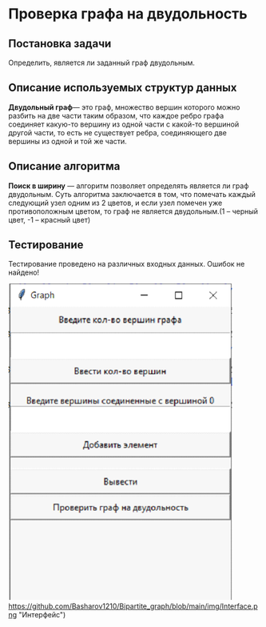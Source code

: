 # Проверка графа на двудольность

## Постановка задачи

Определить, является ли заданный граф двудольным.

## Описание используемых структур данных

**Двудольный граф**— это граф, множество вершин которого можно разбить на две части таким образом, что каждое ребро графа соединяет какую-то вершину из одной части с какой-то вершиной другой части, то есть не существует ребра, соединяющего две вершины из одной и той же части.

## Описание алгоритма

**Поиск в ширину** — алгоритм позволяет определять является ли граф двудольным. Суть алгоритма заключается в том, что помечать каждый следующий узел одним из 2 цветов, и если узел помечен уже противоположным цветом, то граф не является двудольным.(1 – черный цвет, -1 – красный цвет)

## Тестирование

Тестирование проведено на различных входных данных. Ошибок не найдено!

![alt tag](https://github.com/Basharov1210/Bipartite_graph/blob/main/img/Interface.png)https://github.com/Basharov1210/Bipartite_graph/blob/main/img/Interface.png "Интерфейс")
